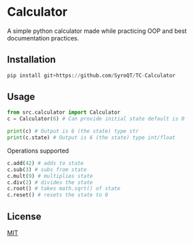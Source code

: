# Calculator
A simple python calculator made while practicing OOP and best documentation practices.

##  Installation

```python
pip install git+https://github.com/SyroQT/TC-Calculator
```


## Usage
```python
from src.calculator import Calculator
c = Calculator(6) # Can provide initial state default is 0

print(c) # Output is 6 (the state) type str
print(c.state) # Output is 6 (the state) type int/float
```

Operations supported

```python
c.add(42) # adds to state
c.sub(3) # subs from state
c.mult(9) # multiplies state
c.div(2) # divides the state
c.root() # takes math.sqrt() of state
c.reset() # resets the state to 0
```

## License
[MIT](https://choosealicense.com/licenses/mit/)

